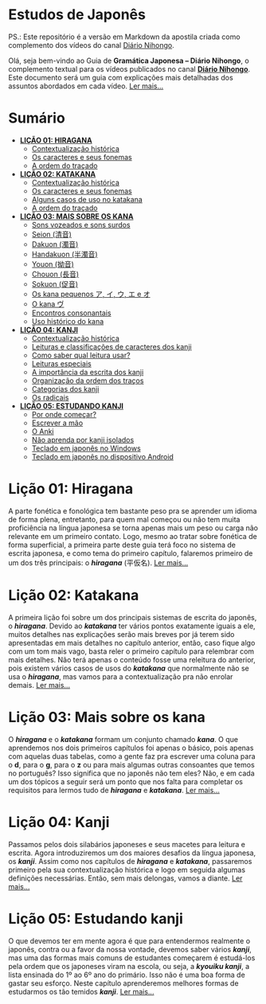 # Estudos de Japonês

PS.: Este repositório é a versão em Markdown da apostila criada como complemento dos vídeos do canal [Diário Nihongo](https://www.youtube.com/@diarionihongo).

Olá, seja bem-vindo ao Guia de **Gramática Japonesa – Diário Nihongo**, o complemento textual para os vídeos publicados no canal [**Diário Nihongo**](https://www.youtube.com/@diarionihongo). Este documento será um guia com explicações mais detalhadas dos assuntos abordados em cada vídeo. [Ler mais...](doc/apresentação.md)

# Sumário

- [**LIÇÃO 01: HIRAGANA**](#lição-01-hiragana)
   - [Contextualização histórica](doc/lição01.md#contextualização-histórica)
   - [Os caracteres e seus fonemas](doc/lição01.md#os-caracteres-e-seus-fonemas)
   - [A ordem do traçado](doc/lição01.md#a-ordem-do-traçado)
- [**LIÇÃO 02: KATAKANA**](#lição-02-katakana)
   - [Contextualização histórica](doc/lição02.md#contextualização-histórica)
   - [Os caracteres e seus fonemas](doc/lição02.md#os-caracteres-e-seus-fonemas)
   - [Alguns casos de uso no katakana](doc/lição02.md#alguns-casos-de-uso-no-katakana)
   - [A ordem do traçado](doc/lição02.md#a-ordem-do-traçado)
- [**LIÇÃO 03: MAIS SOBRE OS KANA**](#lição-03-mais-sobre-os-kana)
   - [Sons vozeados e sons surdos](doc/lição03.md#sons-vozeados-e-sons-surdos)
   - [Seion (清音)](doc/lição03.md#seion-清音)
   - [Dakuon (濁音)](doc/lição03.md#dakuon-濁音)
   - [Handakuon (半濁音)](doc/lição03.md#handakuon-半濁音)
   - [Youon (拗音)](doc/lição03.md#youon-拗音)
   - [Chouon (長音)](doc/lição03.md#chouon-長音)
   - [Sokuon (促音)](doc/lição03.md#sokuon-促音)
   - [Os kana pequenos ア, イ, ウ, エ e オ](doc/lição03.md#os-kana-pequenos-ア-イ-ウ-エ-e-オ)
   - [O kana ヴ](#o-kana-ヴ)
   - [Encontros consonantais](doc/lição03.md#encontros-consonantais)
   - [Uso histórico do kana](doc/lição03.md#uso-histórico-do-kana)
- [**LIÇÃO 04: KANJI**](#lição-04-kanji)
   - [Contextualização histórica](doc/lição04.md#contextualização-histórica)
   - [Leituras e classificações de caracteres dos kanji](doc/lição04.md#leituras-e-classificações-de-caracteres-dos-kanji)
   - [Como saber qual leitura usar?](doc/lição04.md#como-saber-qual-leitura-usar)
   - [Leituras especiais](doc/lição04.md#leituras-especiais)
   - [A importância da escrita dos kanji](doc/lição04.md#a-importância-da-escrita-dos-kanji)
   - [Organização da ordem dos traços](doc/lição04.md#organização-da-ordem-dos-traços)
   - [Categorias dos kanji](doc/lição04.md#categorias-dos-kanji)
   - [Os radicais](doc/lição04.md#os-radicais)
 - [**LIÇÃO 05: ESTUDANDO KANJI**](#lição-05-estudando-kanji)
   - [Por onde começar?](doc/lição05.md#por-onde-começar)
   - [Escrever a mão](doc/lição05.md#escrever-a-mão)
   - [O Anki](doc/lição05.md#o-anki)
   - [Não aprenda por kanji isolados](doc/lição05.md#não-aprenda-por-kanji-isolados)
   - [Teclado em japonês no Windows](doc/lição05.md#teclado-em-japonês-no-windows)
   - [Teclado em japonês no dispositivo Android](doc/lição05.md#teclado-em-japonês-no-dispositivo-android)

# Lição 01: Hiragana

A parte fonética e fonológica tem bastante peso pra se aprender um idioma de forma  plena, entretanto, para quem mal começou ou não tem muita proficiência na língua japonesa se torna apenas mais um peso ou carga não relevante em um primeiro contato.
Logo, mesmo ao tratar sobre fonética de forma superficial, a primeira parte deste guia terá foco no sistema de escrita japonesa, e como tema do primeiro capítulo, falaremos primeiro de um dos três principais: o ***hiragana*** (平仮名).
[Ler mais...](doc/lição01.md)

# Lição 02: Katakana

A primeira lição foi sobre um dos principais sistemas de escrita do japonês, o ***hiragana***.
Devido ao ***katakana*** ter vários pontos exatamente iguais a ele, muitos detalhes nas explicações serão mais breves por já terem sido apresentadas em mais detalhes no capítulo anterior, então, caso fique algo com um tom mais vago, basta reler o primeiro capítulo para relembrar com mais detalhes.
Não terá apenas o conteúdo fosse uma releitura do anterior, pois existem vários casos de usos do ***katakana*** que normalmente não se usa o ***hiragana***, mas vamos para a contextualização pra não enrolar demais.
[Ler mais...](doc/lição02.md)

# Lição 03: Mais sobre os kana

O ***hiragana*** e o ***katakana*** formam um conjunto chamado ***kana***.
O que aprendemos nos dois primeiros capítulos foi apenas o básico, pois apenas com aquelas duas tabelas, como a gente faz pra escrever uma coluna para o **d**, para o **g**, para o **z** ou para mais algumas outras consoantes que temos no português? Isso significa que no japonês não tem eles? Não, e em cada um dos tópicos a seguir será um ponto que nos falta para completar os requisitos para lermos tudo de ***hiragana*** e ***katakana***.
[Ler mais...](doc/lição03.md)

# Lição 04: Kanji

Passamos pelos dois silabários japoneses e seus macetes para leitura e escrita. Agora introduziremos um dos maiores desafios da língua japonesa, os ***kanji***.
Assim como nos capítulos de ***hiragana*** e ***katakana***, passaremos primeiro pela sua contextualização histórica e logo em seguida algumas definições necessárias.
Então, sem mais delongas, vamos a diante.
[Ler mais...](doc/lição04.md)

# Lição 05: Estudando kanji
O que devemos ter em mente agora é que para entendermos realmente o japonês, contra ou a favor da nossa vontade, devemos saber vários ***kanji***, mas uma das formas mais comuns de estudantes começarem é estudá-los pela ordem que os japoneses viram na escola, ou seja, a ***kyouiku kanji***, a lista ensinada do 1º ao 6º ano do primário.
Isso não é uma boa forma de gastar seu esforço.
Neste capítulo aprenderemos melhores formas de estudarmos os tão temidos ***kanji***.
[Ler mais...](doc/lição05.md)

